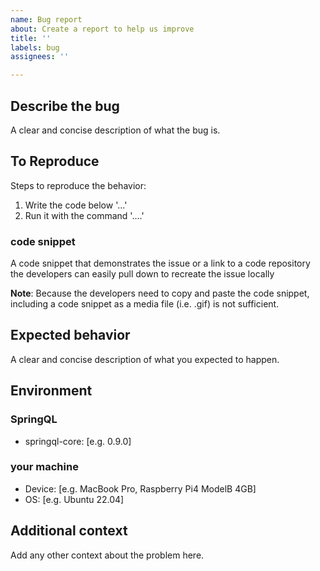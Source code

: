 ```yaml
---
name: Bug report
about: Create a report to help us improve
title: ''
labels: bug
assignees: ''

---
```


## Describe the bug

A clear and concise description of what the bug is.

## To Reproduce

Steps to reproduce the behavior:

1. Write the code below '...'
2. Run it with the command '....'

### code snippet

A code snippet that demonstrates the issue or a link to a code repository the developers can easily pull down to recreate the issue locally

**Note**: Because the developers need to copy and paste the code snippet, including a code snippet as a media file (i.e. .gif) is not sufficient.

## Expected behavior

A clear and concise description of what you expected to happen.

## Environment

### SpringQL

- springql-core: [e.g. 0.9.0]

### your machine

- Device: [e.g. MacBook Pro, Raspberry Pi4 ModelB 4GB]
- OS: [e.g. Ubuntu 22.04]

## Additional context

Add any other context about the problem here.
